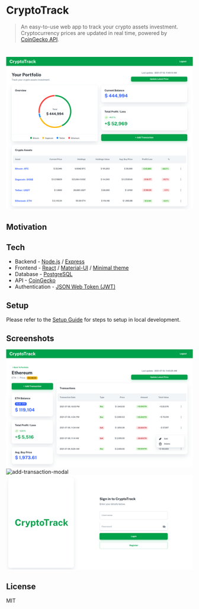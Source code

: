 # CryptoTrack

> An easy-to-use web app to track your crypto assets investment. Cryptocurrency prices are updated in real time, powered by [CoinGecko API](https://www.coingecko.com/en/api).

# ![portfolio-page](./img/1-portfolio-page.png)

## Motivation


## Tech
- Backend - [Node.js](https://nodejs.org/en/) / [Express](https://expressjs.com)
- Frontend - [React](https://reactjs.org) / [Material-UI](https://material-ui.com) / [Minimal theme](https://material-ui.com/store/previews/minimal-dashboard/)
- Database - [PostgreSQL](https://www.postgresql.org)
- API - [CoinGecko](https://www.coingecko.com/en/api)
- Authentication - [JSON Web Token (JWT)](https://jwt.io)

## Setup
Please refer to the [Setup Guide](./setup-guide.md) for steps to setup in local development.

## Screenshots
![asset-details-page](./img/2-asset-details-page.png)
![add-transaction-modal](./img/3-add-transaction-modal.pn)
![login-page](./img/4-login-page.png)

## License
MIT